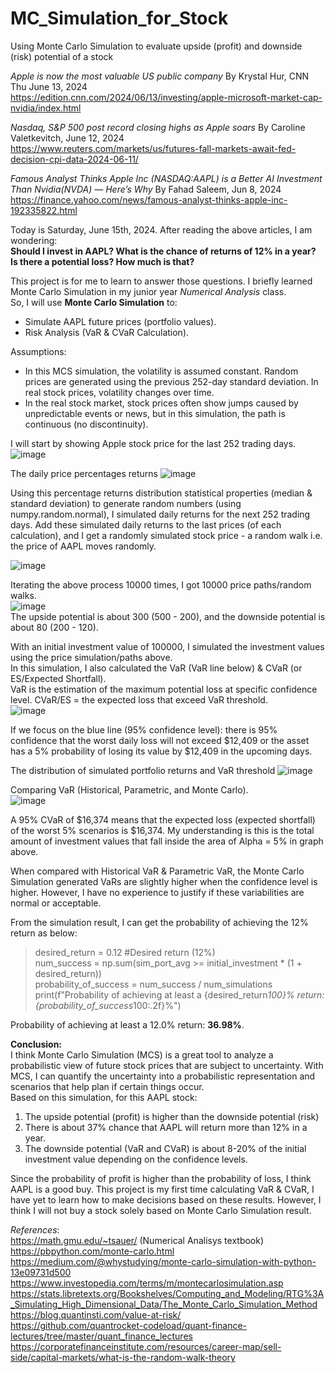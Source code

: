 # MC_Simulation_for_Stock
Using Monte Carlo Simulation to evaluate upside (profit) and downside (risk) potential of a stock

*Apple is now the most valuable US public company* By Krystal Hur, CNN Thu June 13, 2024 <br>
https://edition.cnn.com/2024/06/13/investing/apple-microsoft-market-cap-nvidia/index.html <br>

*Nasdaq, S&P 500 post record closing highs as Apple soars* By Caroline Valetkevitch, June 12, 2024 <br>
https://www.reuters.com/markets/us/futures-fall-markets-await-fed-decision-cpi-data-2024-06-11/ <br>

*Famous Analyst Thinks Apple Inc (NASDAQ:AAPL) is a Better AI Investment Than Nvidia(NVDA) — Here’s Why* By Fahad Saleem, Jun 8, 2024 <br>
https://finance.yahoo.com/news/famous-analyst-thinks-apple-inc-192335822.html <br>

Today is Saturday, June 15th, 2024. After reading the above articles, I am wondering:<br> 
**Should I invest in AAPL? What is the chance of returns of 12% in a year?** <br>
**Is there a potential loss? How much is that?** <br>

This project is for me to learn to answer those questions. I briefly learned Monte Carlo Simulation in my junior year *Numerical Analysis* class.<br>
So, I will use **Monte Carlo Simulation** to:
* Simulate AAPL future prices (portfolio values).
* Risk Analysis (VaR & CVaR Calculation).

Assumptions: <br>
* In this MCS simulation, the volatility is assumed constant. Random prices are generated using the previous 252-day standard deviation. In real stock prices, volatility changes over time.
* In the real stock market, stock prices often show jumps caused by unpredictable events or news, but in this simulation, the path is continuous (no discontinuity).

I will start by showing Apple stock price for the last 252 trading days.<br>
![image](https://github.com/mahdiwf/MC_Simulation_for_Stock/assets/163992115/28b3c2e1-c9ca-4ec5-8d1e-7598ada75965)

The daily price percentages returns
![image](https://github.com/mahdiwf/MC_Simulation_for_Stock/assets/163992115/8b821e7d-3b02-4d53-9279-4901ae9c90a6)

Using this percentage returns distribution statistical properties (median & standard deviation) to generate random numbers (using numpy.random.normal), I simulated daily returns for the next 252 trading days. Add these simulated daily returns to the last prices (of each calculation), and I get a randomly simulated stock price - a random walk i.e. the price of AAPL moves randomly.

![image](https://github.com/mahdiwf/MC_Simulation_for_Stock/assets/163992115/0e92e697-984a-4b9a-bb5f-003c2712577e)

Iterating the above process 10000 times, I got 10000 price paths/random walks.<br>
![image](https://github.com/mahdiwf/MC_Simulation_for_Stock/assets/163992115/efb6a086-176a-42e1-b4df-313d609a3295) <br>
The upside potential is about 300 (500 - 200), and the downside potential is about 80 (200 - 120).

With an initial investment value of 100000, I simulated the investment values using the price simulation/paths above.<br>
In this simulation, I also calculated the VaR (VaR line below) & CVaR (or ES/Expected Shortfall).<br>
VaR is the estimation of the maximum potential loss at specific confidence level. CVaR/ES = the expected loss that exceed VaR threshold.<br>
![image](https://github.com/mahdiwf/MC_Simulation_for_Stock/assets/163992115/af3ae1c5-e870-4a0e-85fe-8a693ddcc45d)

If we focus on the blue line (95% confidence level): there is 95% confidence that the worst daily loss will not exceed $12,409 or the asset has a  5% probability of losing its value by $12,409 in the upcoming days.<br>

The distribution of simulated portfolio returns and VaR threshold
![image](https://github.com/mahdiwf/MC_Simulation_for_Stock/assets/163992115/afc49e2c-8074-4243-baae-b4704aac1a15)

Comparing VaR (Historical, Parametric, and Monte Carlo).<br>
![image](https://github.com/mahdiwf/MC_Simulation_for_Stock/assets/163992115/3528bfcd-ef2c-47f3-9640-9c4d5a1f066b)

A 95% CVaR of $16,374 means that the expected loss (expected shortfall) of the worst 5% scenarios is $16,374. My understanding is this is the total amount of investment values that fall inside the area of Alpha = 5% in graph above. <br>

When compared with Historical VaR & Parametric VaR, the Monte Carlo Simulation generated VaRs are slightly higher when the confidence level is higher. However, I have no experience to justify if these variabilities are normal or acceptable.<br>

From the simulation result, I can get the probability of achieving the 12% return as below:
>desired_return = 0.12  #Desired return (12%) <br>
>num_success = np.sum(sim_port_avg >= initial_investment * (1 + desired_return)) <br>
>probability_of_success = num_success / num_simulations <br>
>print(f"Probability of achieving at least a {desired_return*100}% return: {probability_of_success*100:.2f}%")

Probability of achieving at least a 12.0% return: **36.98%**. <br>

**Conclusion:**<br>
I think Monte Carlo Simulation (MCS) is a great tool to analyze a probabilistic view of future stock prices that are subject to uncertainty.
With MCS, I can quantify the uncertainty into a probabilistic representation and scenarios that help plan if certain things occur.<br>
Based on this simulation, for this AAPL stock:
  1) The upside potential (profit) is higher than the downside potential (risk)
  2) There is about 37% chance that AAPL will return more than 12% in a year.
  3) The downside potential (VaR and CVaR) is about 8-20% of the initial investment value depending on the confidence levels.

Since the probability of profit is higher than the probability of loss, I think AAPL is a good buy. This project is my first time calculating VaR & CVaR, I have yet to learn how to make decisions based on these results.
However, I think I will not buy a stock solely based on Monte Carlo Simulation result.

*References*: <br>
https://math.gmu.edu/~tsauer/ (Numerical Analisys textbook)<br>
https://pbpython.com/monte-carlo.html <br>
https://medium.com/@whystudying/monte-carlo-simulation-with-python-13e09731d500 <br>
https://www.investopedia.com/terms/m/montecarlosimulation.asp <br>
https://stats.libretexts.org/Bookshelves/Computing_and_Modeling/RTG%3A_Simulating_High_Dimensional_Data/The_Monte_Carlo_Simulation_Method <br>
https://blog.quantinsti.com/value-at-risk/ <br>
https://github.com/quantrocket-codeload/quant-finance-lectures/tree/master/quant_finance_lectures <br>
https://corporatefinanceinstitute.com/resources/career-map/sell-side/capital-markets/what-is-the-random-walk-theory <br>
